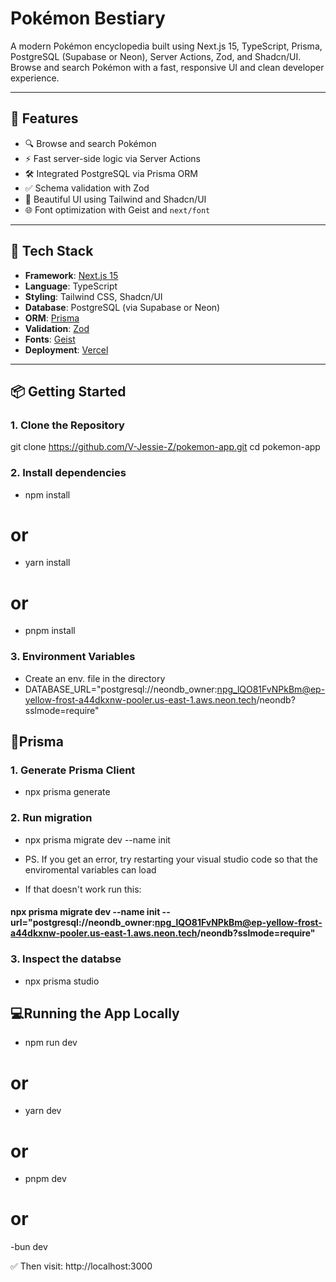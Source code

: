 # Pokémon Bestiary

A modern Pokémon encyclopedia built using Next.js 15, TypeScript, Prisma, PostgreSQL (Supabase or Neon), Server Actions, Zod, and Shadcn/UI. Browse and search Pokémon with a fast, responsive UI and clean developer experience.

---

## 🚀 Features

- 🔍 Browse and search Pokémon
- ⚡ Fast server-side logic via Server Actions
- 🛠️ Integrated PostgreSQL via Prisma ORM
- ✅ Schema validation with Zod
- 🎨 Beautiful UI using Tailwind and Shadcn/UI
- 🌐 Font optimization with Geist and `next/font`

---

## 🧱 Tech Stack

- **Framework**: [Next.js 15](https://nextjs.org/)
- **Language**: TypeScript
- **Styling**: Tailwind CSS, Shadcn/UI
- **Database**: PostgreSQL (via Supabase or Neon)
- **ORM**: [Prisma](https://www.prisma.io/)
- **Validation**: [Zod](https://zod.dev)
- **Fonts**: [Geist](https://vercel.com/font)
- **Deployment**: [Vercel](https://vercel.com)

---

## 📦 Getting Started

### 1. Clone the Repository

git clone https://github.com/V-Jessie-Z/pokemon-app.git
cd pokemon-app

### 2. Install dependencies

- npm install
# or
- yarn install
# or
- pnpm install

### 3. Environment Variables

- Create an env. file in the directory
- DATABASE_URL="postgresql://neondb_owner:npg_lQO81FvNPkBm@ep-yellow-frost-a44dkxnw-pooler.us-east-1.aws.neon.tech/neondb?sslmode=require"

## 🧠Prisma 

### 1. Generate Prisma Client

- npx prisma generate

### 2. Run migration

- npx prisma migrate dev --name init
  
- PS. If you get an error, try restarting your visual studio code so that the enviromental variables can load
- If that doesn't work run this:
#### npx prisma migrate dev --name init --url="postgresql://neondb_owner:npg_lQO81FvNPkBm@ep-yellow-frost-a44dkxnw-pooler.us-east-1.aws.neon.tech/neondb?sslmode=require"


### 3. Inspect the databse

- npx prisma studio


## 💻Running the App Locally

- npm run dev
# or
- yarn dev
# or
- pnpm dev
# or
-bun dev


✅ Then visit: http://localhost:3000

